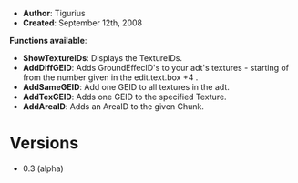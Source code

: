 - **Author**: Tigurius
- **Created**: September 12th, 2008

**Functions available**:

- **ShowTextureIDs**: Displays the TextureIDs.
- **AddDiffGEID**: Adds GroundEffecID's to your adt's textures - starting of from the number given in the edit.text.box +4 .
- **AddSameGEID**: Add one GEID to all textures in the adt.
- **AddTexGEID**: Adds one GEID to the specified Texture.
- **AddAreaID**: Adds an AreaID to the given Chunk.

# Versions

- 0.3 (alpha)